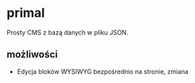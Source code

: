 # primal
Prosty CMS z bazą danych w pliku JSON.

## możliwości
* Edycja bloków WYSIWYG bezpośrednio na stronie, zmiana <title>, meta description
* Przyjazne linki
* Szablony wewnątrz plików .php (block name="top") generuje blok WYSIWYG na froncie
* Menu generowane z poziomu panelu
* Pamięć podręczna
* Logowanie i wylogowanie

![generowanie menu](http://deykun.it/lab/primal/menu.gif) 
